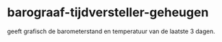 # barograaf-tijdversteller-geheugen
geeft grafisch de barometerstand en temperatuur van de laatste 3 dagen.
